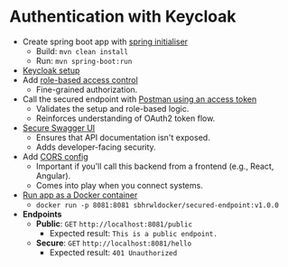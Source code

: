 # Authentication with Keycloak
- Create spring boot app with [spring initialiser](https://start.spring.io/)
  - Build: `mvn clean install`
  - Run: `mvn spring-boot:run`
- [Keycloak setup](keycloak/README.md)
- Add [role-based access control](rbac/README.md)
  - Fine-grained authorization.
- Call the secured endpoint with [Postman using an access token](postman/README.md)
  - Validates the setup and role-based logic.
  - Reinforces understanding of OAuth2 token flow.
- [Secure Swagger UI](swaggerui/README.md)
  - Ensures that API documentation isn't exposed.
  - Adds developer-facing security.
- Add [CORS config](cors/README.md)
  - Important if you'll call this backend from a frontend (e.g., React, Angular).
  - Comes into play when you connect systems.
- [Run app as a Docker container](authenticatewithkeycloak/ContainerisedService.md)
  - `docker run -p 8081:8081 sbhrwldocker/secured-endpoint:v1.0.0`
- **Endpoints**
  - **Public**: `GET` `http://localhost:8081/public`
    - Expected result: `This is a public endpoint.`
  - **Secure**: `GET` `http://localhost:8081/hello` 
    - Expected result: `401 Unauthorized`
